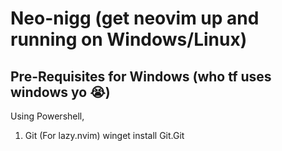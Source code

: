 # Neo-nigg (get neovim up and running on Windows/Linux)

## Pre-Requisites for Windows (who tf uses windows yo 😭)

Using Powershell,

1. Git (For lazy.nvim)
    winget install Git.Git


##
